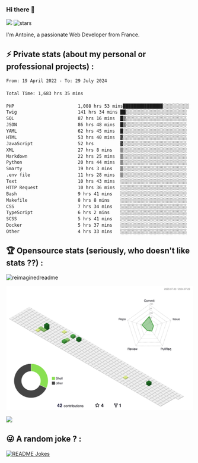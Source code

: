 ### Hi there 👋

![](https://komarev.com/ghpvc/?username=niotna)
<img src="https://img.shields.io/github/stars/niotna?label=Stars" alt="stars">

I'm Antoine, a passionate Web Developer from France.

## :zap: Private stats (about my personal or professional projects) : 

<!--START_SECTION:waka-->

```txt
From: 19 April 2022 - To: 29 July 2024

Total Time: 1,683 hrs 35 mins

PHP                        1,008 hrs 53 mins███████████████░░░░░░░░░░   59.93 %
Twig                       141 hrs 34 mins ██░░░░░░░░░░░░░░░░░░░░░░░   08.41 %
SQL                        87 hrs 16 mins  █▒░░░░░░░░░░░░░░░░░░░░░░░   05.18 %
JSON                       86 hrs 48 mins  █▒░░░░░░░░░░░░░░░░░░░░░░░   05.16 %
YAML                       62 hrs 45 mins  █░░░░░░░░░░░░░░░░░░░░░░░░   03.73 %
HTML                       53 hrs 40 mins  ▓░░░░░░░░░░░░░░░░░░░░░░░░   03.19 %
JavaScript                 52 hrs          ▓░░░░░░░░░░░░░░░░░░░░░░░░   03.09 %
XML                        27 hrs 8 mins   ▒░░░░░░░░░░░░░░░░░░░░░░░░   01.61 %
Markdown                   22 hrs 25 mins  ▒░░░░░░░░░░░░░░░░░░░░░░░░   01.33 %
Python                     20 hrs 44 mins  ▒░░░░░░░░░░░░░░░░░░░░░░░░   01.23 %
Smarty                     19 hrs 3 mins   ▒░░░░░░░░░░░░░░░░░░░░░░░░   01.13 %
.env file                  11 hrs 28 mins  ▒░░░░░░░░░░░░░░░░░░░░░░░░   00.68 %
Text                       10 hrs 43 mins  ░░░░░░░░░░░░░░░░░░░░░░░░░   00.64 %
HTTP Request               10 hrs 36 mins  ░░░░░░░░░░░░░░░░░░░░░░░░░   00.63 %
Bash                       9 hrs 41 mins   ░░░░░░░░░░░░░░░░░░░░░░░░░   00.58 %
Makefile                   8 hrs 8 mins    ░░░░░░░░░░░░░░░░░░░░░░░░░   00.48 %
CSS                        7 hrs 34 mins   ░░░░░░░░░░░░░░░░░░░░░░░░░   00.45 %
TypeScript                 6 hrs 2 mins    ░░░░░░░░░░░░░░░░░░░░░░░░░   00.36 %
SCSS                       5 hrs 41 mins   ░░░░░░░░░░░░░░░░░░░░░░░░░   00.34 %
Docker                     5 hrs 37 mins   ░░░░░░░░░░░░░░░░░░░░░░░░░   00.33 %
Other                      4 hrs 33 mins   ░░░░░░░░░░░░░░░░░░░░░░░░░   00.27 %
```

<!--END_SECTION:waka-->

## :trophy: Opensource stats (seriously, who doesn't like stats ??) : 

<!---
[![Top Langs](https://github-readme-stats.vercel.app/api/top-langs/?username=niotna)](https://github.com/anuraghazra/github-readme-stats) 
-->
<img src="https://myreadme.vercel.app/api/embed/niotna?panels=userstatistics,toprepositories,toplanguages,commitgraph" alt="reimaginedreadme" />

![](./profile-3d-contrib/profile-green-animate.svg)

<img src="https://github-profile-trophy.vercel.app/?username=niotna&theme=juicyfresh&no-bg=true" />

## :stuck_out_tongue_winking_eye: A random joke ? : 

<a href="https://readme-jokes.vercel.app"><img align="center" src="https://readme-jokes.vercel.app/api" alt="README Jokes"></a>
